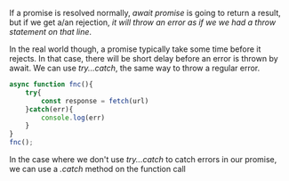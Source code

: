 If a promise is resolved normally, *await promise* is going to return a result, but if we get a/an rejection, *it will throw an error as if we we had a throw statement on that line*. 

In the real world though, a promise typically take some time before it rejects. In that case, there will be short delay before an error is thrown by await. We can use *try...catch*, the same way to throw a regular error.

```js
async function fnc(){
	try{
		const response = fetch(url)
	}catch(err){
		console.log(err)
	}
}
fnc();
```

In the case where we don't use *try...catch* to catch errors in our promise, we can use a *.catch* method on the function call